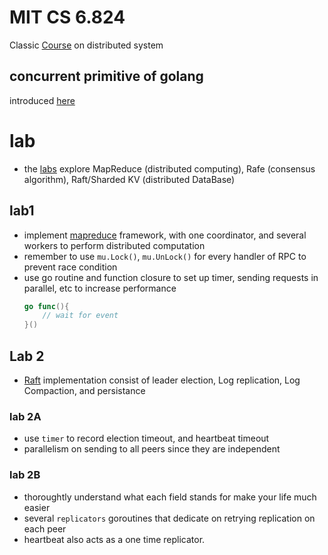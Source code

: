 # MIT CS 6.824
Classic [Course](https://pdos.csail.mit.edu/6.824/) on distributed system
## concurrent primitive of golang
introduced [here](https://www.youtube.com/watch?v=UzzcUS2OHqo)

# lab
* the [labs](https://pdos.csail.mit.edu/6.824/schedule.html) explore MapReduce (distributed computing), Rafe (consensus algorithm), Raft/Sharded KV (distributed DataBase)
## lab1
* implement [mapreduce](https://pdos.csail.mit.edu/6.824/labs/lab-mr.html) framework, with one coordinator, and several workers to perform distributed computation
* remember to use `mu.Lock()`, `mu.UnLock()` for every handler of RPC to prevent race condition
* use go routine and function closure to set up timer, sending requests in parallel, etc to increase performance
    ```go
    go func(){
        // wait for event
    }()
    ```

## Lab 2
* [Raft](https://pdos.csail.mit.edu/6.824/papers/raft-extended.pdf) implementation consist of leader election, Log replication, Log Compaction, and persistance
### lab 2A
* use `timer` to record election timeout, and heartbeat timeout
* parallelism on sending to all peers since they are independent

### lab 2B
* thoroughtly understand what each field stands for make your life much easier
* several `replicators` goroutines that dedicate on retrying replication on each peer
* heartbeat also acts as a one time replicator.

